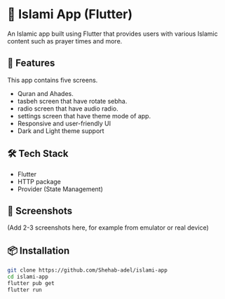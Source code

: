 # 📰 Islami App (Flutter)

An Islamic app built using Flutter that provides users with various Islamic content such as prayer times and more.

## 🚀 Features
This app contains five screens.
- Quran and Ahades.
- tasbeh screen that have rotate sebha.
- radio screen that have audio 
radio.
- settings screen that have theme mode of 
app.
- Responsive and user-friendly UI
- Dark and Light theme support

## 🛠️ Tech Stack
- Flutter
- HTTP package
- Provider (State Management)

## 📸 Screenshots
(Add 2-3 screenshots here, for example from emulator or real device)

## 📦 Installation
```bash
git clone https://github.com/Shehab-adel/islami-app
cd islami-app
flutter pub get
flutter run

